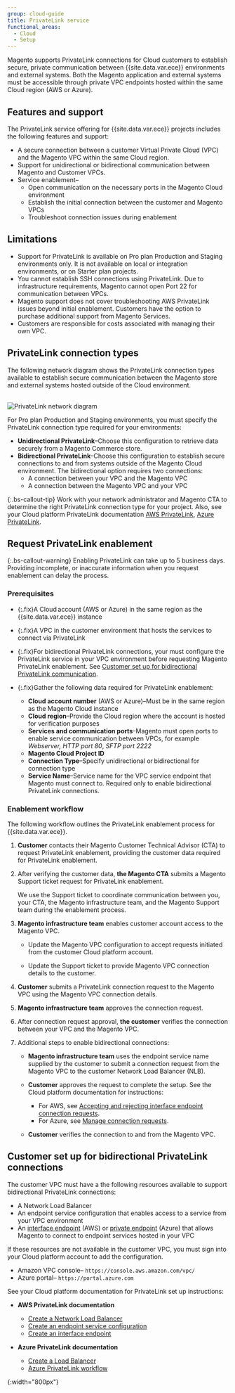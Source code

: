 ```yaml
---
group: cloud-guide
title: PrivateLink service
functional_areas:
  - Cloud
  - Setup
---
```


Magento supports PrivateLink connections for Cloud customers to establish secure, private communication between {{site.data.var.ece}} environments and external systems. Both the Magento application and external systems must be accessible through private VPC endpoints hosted within the same Cloud region (AWS or Azure).

## Features and support

The PrivateLink service offering for {{site.data.var.ece}} projects includes the following features and support:

-  A secure connection between a customer Virtual Private Cloud (VPC) and the Magento VPC within the same Cloud region.
-  Support for unidirectional or bidirectional communication between Magento and Customer VPCs.
-  Service enablement–
   -  Open communication on the necessary ports in the Magento Cloud environment
   -  Establish the initial connection between the customer and Magento VPCs
   -  Troubleshoot connection issues during enablement

## Limitations

-  Support for PrivateLink is available on Pro plan Production and Staging environments only. It is not available on local or integration environments, or on Starter plan projects.
-  You cannot establish SSH connections using PrivateLink. Due to infrastructure requirements, Magento cannot open Port 22 for communication between VPCs.
-  Magento support does not cover troubleshooting AWS PrivateLink issues beyond initial enablement. Customers have the option to purchase additional support from Magento Services.
-  Customers are responsible for costs associated with managing their own VPC.

## PrivateLink connection types

The following network diagram shows the PrivateLink connection types available to establish secure communication between the Magento store and external systems hosted outside of the Cloud environment.<br><br>

![PrivateLink network diagram]

For Pro plan Production and Staging environments, you must specify the PrivateLink connection type required for your environments:

-  **Unidirectional PrivateLink**–Choose this configuration to retrieve data securely from a Magento Commerce store.
-  **Bidirectional PrivateLink**–Choose this configuration to establish secure connections to and from systems outside of the Magento Cloud environment. The bidirectional option requires two connections:
   -  A connection between your VPC and the Magento VPC
   -  A connection between the Magento VPC and your VPC

{:.bs-callout-tip}
Work with your network administrator and Magento CTA to determine the right PrivateLink connection type for your project. Also, see your Cloud platform PrivateLink documentation [AWS PrivateLink][], [Azure PrivateLink].

## Request PrivateLink enablement

{:.bs-callout-warning}
Enabling PrivateLink can take up to 5 business days. Providing incomplete, or inaccurate information when you request enablement can delay the process.

### Prerequisites

-  {:.fix}A Cloud account (AWS or Azure) in the same region as the {{site.data.var.ece}} instance
-  {:.fix}A VPC in the customer environment that hosts the services to connect via PrivateLink
-  {:.fix}For bidirectional PrivateLink connections, your must configure the PrivateLink service in your VPC environment before requesting Magento PrivateLink enablement. See [Customer set up for bidirectional PrivateLink communication](#customer-set-up-for-bidirectional-privatelink-connections).
-  {:.fix}Gather the following data required for PrivateLink enablement:

   -  **Cloud account number** (AWS or Azure)–Must be in the same region as the Magento Cloud instance
   -  **Cloud region**–Provide the Cloud region where the account is hosted for verification purposes
   -  **Services and communication ports**–Magento must open ports to enable service communication between VPCs, for example _Webserver, HTTP port 80_, _SFTP port 2222_
   -  **Magento Cloud Project ID**
   -  **Connection Type**–Specify unidirectional or bidirectional for connection type
   -  **Service Name**–Service name for the VPC service endpoint that Magento must connect to. Required only to enable bidirectional PrivateLink connections.

### Enablement workflow

The following workflow outlines the PrivateLink enablement process for {{site.data.var.ece}}.

1. **Customer** contacts their Magento Customer Technical Advisor (CTA) to request PrivateLink enablement, providing the customer data required for PrivateLink enablement.

1. After verifying the customer data, **the Magento CTA** submits a Magento Support ticket request for PrivateLink enablement.

   We use the Support ticket to coordinate communication between you, your CTA, the Magento infrastructure team, and the Magento Support team during the enablement process.

1. **Magento infrastructure team** enables customer account access to the Magento VPC.

   -  Update the Magento VPC configuration to accept requests initiated from the customer Cloud platform account.

   -  Update the Support ticket to provide Magento VPC connection details to the customer.

1. **Customer** submits a PrivateLink connection request to the Magento VPC using the Magento VPC connection details.

1. **Magento infrastructure team** approves the connection request.

1. After connection request approval, **the customer** verifies the connection between your VPC and the Magento VPC.

1. Additional steps to enable bidirectional connections:

   -  **Magento infrastructure team** uses the endpoint service name supplied by the customer to submit a connection request from the Magento VPC to the customer Network Load Balancer (NLB).

   -  **Customer** approves the request to complete the setup. See the Cloud platform documentation for instructions:

      -  For AWS, see [Accepting and rejecting interface endpoint connection requests][].
      -  For Azure, see [Manage connection requests][].

   -  **Customer** verifies the connection to and from the Magento VPC.

## Customer set up for bidirectional PrivateLink connections

The customer VPC must have a the following resources available to support bidirectional PrivateLink connections:

-  A Network Load Balancer
-  An endpoint service configuration that enables access to a service from your VPC environment
-  An [interface endpoint][] (AWS) or [private endpoint][] (Azure) that allows Magento to connect to endpoint services hosted in your VPC

If these resources are not available in the customer VPC, you must sign into your Cloud platform account to add the configuration.

-  Amazon VPC console– ```https://console.aws.amazon.com/vpc/```
-  Azure portal– ```https://portal.azure.com```

See your Cloud platform documentation for PrivateLink set up instructions:

-  **AWS PrivateLink  documentation**
   -  [Create a Network Load Balancer][]
   -  [Create an endpoint service configuration][]
   -  [Create an interface endpoint][]

-  **Azure PrivateLink documentation**
   -  [Create a Load Balancer][]
   -  [Azure PrivateLink workflow][]

<!--Link definitions-->

[PrivateLink network diagram]: {{site.baseurl}}/common/images/cloud/cloud-privatelink-architecture-diagram.png
{:width="800px"}

[AWS PrivateLink Overview]: https://docs.aws.amazon.com/vpc/latest/userguide/endpoint-service.html#endpoint-service-overview
[AWS PrivateLink documentation]: https://docs.aws.amazon.com/vpc/latest/userguide/what-is-amazon-vpc.html#what-is-privatelink
[AWS PrivateLink]: https://aws.amazon.com/privatelink/
[Accepting and rejecting interface endpoint connection requests]: https://docs.aws.amazon.com/vpc/latest/userguide/accept-reject-endpoint-requests.html
[Azure PrivateLink]: https://docs.microsoft.com/en-us/azure/private-link/
[Create a Load Balancer]: https://docs.microsoft.com/en-us/azure/load-balancer/quickstart-load-balancer-standard-public-portal
[Create a Network Load Balancer]: https://docs.aws.amazon.com/elasticloadbalancing/latest/network/create-network-load-balancer.html
[Create an endpoint service configuration]: https://docs.aws.amazon.com/vpc/latest/userguide/create-endpoint-service.html
[Create an interface endpoint]: https://docs.aws.amazon.com/vpc/latest/userguide/vpce-interface.html#create-interface-endpoint
[Manage connection requests]: https://docs.microsoft.com/en-us/azure/private-link/private-link-service-overview#manage-your-connection-requests
[interface endpoint]: https://docs.aws.amazon.com/vpc/latest/userguide/vpce-interface.html
[private endpoint]: https://docs.microsoft.com/en-us/azure/private-link/private-endpoint-overview
[Azure PrivateLink workflow]: https://docs.microsoft.com/en-us/azure/private-link/private-link-service-overview#workflow
